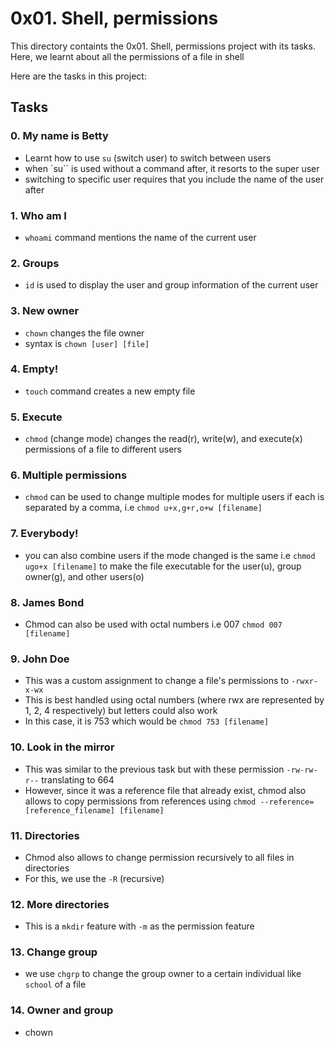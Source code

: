 # 0x01. Shell, permissions
This directory containts the 0x01. Shell, permissions project with its tasks. <br>
Here, we learnt about all the permissions of a file in shell <br>

Here are the tasks in this project:<br>
## Tasks
### 0. My name is Betty
- Learnt how to use ``su`` (switch user) to switch between users
- when `su`` is used without a command after, it resorts to the super user
- switching to specific user requires that you include the name of the user after

### 1. Who am I
- ``whoami`` command mentions the name of the current user

### 2. Groups
- ``id`` is used to display the user and group information of the current user

### 3. New owner
- ``chown`` changes the file owner
- syntax is ``chown [user] [file]``

### 4. Empty!
- ``touch`` command creates a new empty file

### 5. Execute
- ``chmod`` (change mode) changes the read(r), write(w), and execute(x) permissions of a file to different users

### 6. Multiple permissions
- ``chmod`` can be used to change multiple modes for multiple users if each is separated by a comma, i.e ``chmod u+x,g+r,o+w [filename]``

### 7. Everybody!
- you can also combine users if the mode changed is the same i.e ``chmod ugo+x [filename]`` to make the file executable for the user(u), group owner(g), and other users(o)

### 8. James Bond
- Chmod can also be used with octal numbers i.e 007 ``chmod 007 [filename]``

### 9. John Doe
- This was a custom assignment to change a file's permissions to ``-rwxr-x-wx``
- This is best handled using octal numbers (where rwx are represented by 1, 2, 4 respectively) but letters could also work
- In this case, it is 753 which would be ``chmod 753 [filename]``

### 10. Look in the mirror
- This was similar to the previous task but with these permission ``-rw-rw-r--`` translating to 664
- However, since it was a reference file that already exist, chmod also allows to copy permissions from  references using ``chmod --reference=[reference_filename] [filename]``

### 11. Directories
- Chmod also allows to change permission recursively to all files in directories
- For this, we use the ``-R`` (recursive)

### 12. More directories
- This is a ``mkdir`` feature with ``-m`` as the permission feature

### 13. Change group
- we use ``chgrp`` to change the group owner to a certain individual like ``school`` of a file

### 14. Owner and group
- chown 
